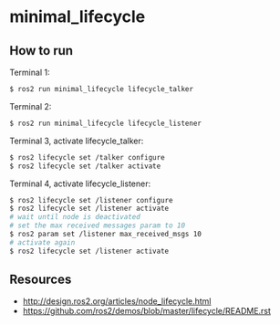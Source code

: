 # minimal_lifecycle

## How to run

Terminal 1:

```bash
$ ros2 run minimal_lifecycle lifecycle_talker
```

Terminal 2:

```bash
$ ros2 run minimal_lifecycle lifecycle_listener
```

Terminal 3, activate lifecycle_talker:

```bash
$ ros2 lifecycle set /talker configure
$ ros2 lifecycle set /talker activate
```

Terminal 4, activate lifecycle_listener:

```bash
$ ros2 lifecycle set /listener configure
$ ros2 lifecycle set /listener activate
# wait until node is deactivated
# set the max received messages param to 10
$ ros2 param set /listener max_received_msgs 10
# activate again
$ ros2 lifecycle set /listener activate
```

## Resources

- http://design.ros2.org/articles/node_lifecycle.html
- https://github.com/ros2/demos/blob/master/lifecycle/README.rst
